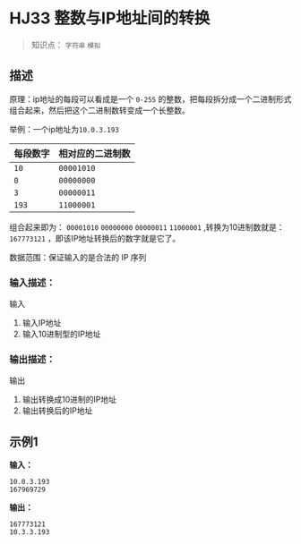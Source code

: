 # HJ33 整数与IP地址间的转换


> 知识点： `字符串` `模拟`


## 描述


原理：ip地址的每段可以看成是一个 `0-255` 的整数，把每段拆分成一个二进制形式组合起来，然后把这个二进制数转变成一个长整数。


举例：一个ip地址为`10.0.3.193`


| 每段数字  | 相对应的二进制数   |
|-------|------------|
| `10`  | `00001010` |
| `0`   | `00000000` |
| `3`   | `00000011` |
| `193` | `11000001` |


组合起来即为： `00001010` `00000000` `00000011` `11000001` ,转换为10进制数就是： `167773121` ，即该IP地址转换后的数字就是它了。


数据范围：保证输入的是合法的 IP 序列


### 输入描述：


输入

1. 输入IP地址
2. 输入10进制型的IP地址


### 输出描述：


输出

1. 输出转换成10进制的IP地址
2. 输出转换后的IP地址


## 示例1


**输入：**
```text
10.0.3.193
167969729
```


**输出：**
```text
167773121
10.3.3.193
```
